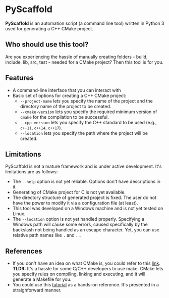 # PyScaffold #

**PyScaffold** is an automation script (a command line tool) written in Python 3 used for generating a C++ CMake project.

## Who should use this tool? ##

Are you experiencing the hassle of manually creating folders - build, include, lib, src, test - needed for a CMake project? Then this tool is for you.

## Features ##
  * A command-line interface that you can interact with
  * Basic set of options for creating a C++ CMake project:
    * `--project-name` lets you specify the name of the project and the directory name of the project to be created.
    * `--cmake-version` lets you specify the required minimum version of `cmake` for the compilation to be successful.
    * `--cpp-version` lets you specify the C++ standard to be used (e.g., `c++11`, `c++14`, `c++17`).
    * `--location` lets you specify the path where the project will be created.

## Limitations ##

PyScaffold is not a mature framework and is under active development. It's limitations are as follows:
* The `--help` option is not yet reliable. Options don't have descriptions in it.
* Generating of CMake project for C is not yet available.
* The directory structure of generated project is fixed. The user do not have the power to modify it via a configuration file (at least).
* This tool was developed on a Windows machine and is not yet tested on Linux.
* The `--location` option is not yet handled properly. Specifying a Windows path will cause some errors, caused specifically by the backslash not being handled as an escape character. Yet, you can use relative path names like `.` and `..`.

## References ##
* If you don't have an idea on what CMake is, you could refer to this [link](https://en.wikipedia.org/wiki/CMake). **TLDR:** It's a hassle for some C/C++ developers to use make. CMake lets you specify rules on compiling, linking and executing, and it will generate a Makefile for you.
* You could use this [tutorial](http://derekmolloy.ie/hello-world-introductions-to-cmake/) as a hands-on reference. It's presented in a straighforward manner.